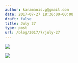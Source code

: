 ```yaml
---
author: karamanis.g@gmail.com
date: 2017-07-27 18:36:00+00:00
draft: false
title: July 27
type: post
url: /blog/2017/7/july-27
---
```




  
   ![](https://images.squarespace-cdn.com/content/v1/4f3f61bae4b063b909445965/1501160130508-509ACMNAF3CU18SN6DJ4/ke17ZwdGBToddI8pDm48kNiEM88mrzHRsd1mQ3bxVct7gQa3H78H3Y0txjaiv_0fDoOvxcdMmMKkDsyUqMSsMWxHk725yiiHCCLfrh8O1z4YTzHvnKhyp6Da-NYroOW3ZGjoBKy3azqku80C789l0s0XaMNjCqAzRibjnE_wBlkZ2axuMlPfqFLWy-3Tjp4nKScCHg1XF4aLsQJlo6oYbA/IMG_1951.jpg?format=original)

  

  
   ![](https://images.squarespace-cdn.com/content/v1/4f3f61bae4b063b909445965/1501160132316-AUR03AEKLJQ8A9FLNXAJ/ke17ZwdGBToddI8pDm48kNiEM88mrzHRsd1mQ3bxVct7gQa3H78H3Y0txjaiv_0fDoOvxcdMmMKkDsyUqMSsMWxHk725yiiHCCLfrh8O1z4YTzHvnKhyp6Da-NYroOW3ZGjoBKy3azqku80C789l0s0XaMNjCqAzRibjnE_wBlkZ2axuMlPfqFLWy-3Tjp4nKScCHg1XF4aLsQJlo6oYbA/IMG_1952.jpg?format=original)

  


